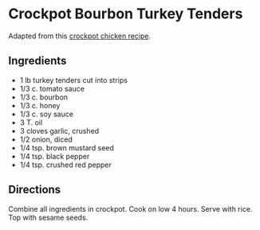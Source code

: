 # Crockpot Bourbon Turkey Tenders

Adapted from this [crockpot chicken recipe](http://www.tablefortwoblog.com/2012/02/21/crockpot-honey-bourbon-chicken/).

## Ingredients

* 1 lb turkey tenders cut into strips
* 1/3 c. tomato sauce
* 1/3 c. bourbon
* 1/3 c. honey
* 1/3 c. soy sauce
* 3 T. oil
* 3 cloves garlic, crushed
* 1/2 onion, diced
* 1/4 tsp. brown mustard seed
* 1/4 tsp. black pepper
* 1/4 tsp. crushed red pepper

## Directions

Combine all ingredients in crockpot. Cook on low 4 hours. Serve with rice. Top with sesame seeds.
